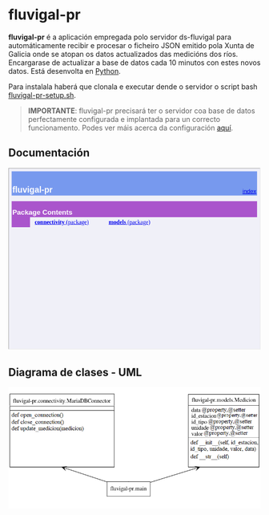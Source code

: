 # fluvigal-pr

__fluvigal-pr__ é a aplicación empregada polo servidor ds-fluvigal para automáticamente recibir e procesar o ficheiro JSON emitido pola Xunta de Galicia onde se atopan os datos actualizados das medicións dos ríos. Encargarase de actualizar a base de datos cada 10 minutos con estes novos datos. Está desenvolta en [Python](https://www.python.org/).

Para instalala haberá que clonala e executar dende o servidor o script bash [fluvigal-pr-setup.sh](./fluvigal-pr-setup.sh).

>__IMPORTANTE__: fluvigal-pr precisará ter o servidor coa base de datos perfectamente configurada e implantada para un correcto funcionamento. Podes ver máis acerca da configuración [aquí](../ds-fluvigal/).

## Documentación

[![Pydoc](../../doc/img/pydoc.png)](http://10.161.55.159/api/fluvigal-pr/)

## Diagrama de clases - UML

![Diagrama UML](../../doc/img/4_uml-fluvigal-pr.png)